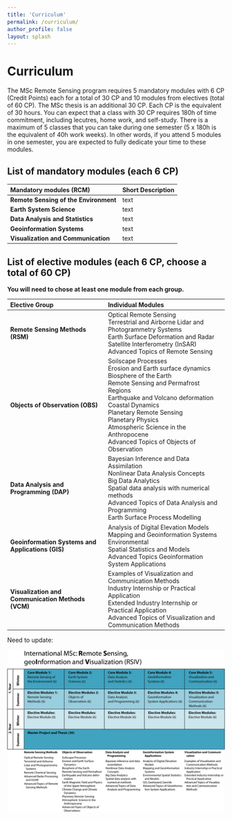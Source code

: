 ```yaml
---
title: 'Curriculum'
permalink: /curriculum/
author_profile: false
layout: splash
---
```


# Curriculum
The MSc Remote Sensing program requires 5 mandatory modules with 6 CP (Credit Points) each for a total of 30 CP and 10 modules from electives (total of 60 CP). The MSc thesis is an additional 30 CP. Each CP is the equivalent of 30 hours. You can expect that a class with 30 CP requires 180h of time commitment, including lecutres, home work, and self-study. There is a maximum of 5 classes that you can take during one semester (5 x 180h is the equivalent of 40h work weeks). In other words, if you attend 5 modules in one semester, you are expected to fully dedicate your time to these modules.

## List of mandatory modules (each 6 CP)

| Mandatory modules (RCM) | Short Description
|:----|:---
**Remote Sensing of the Environment** | text
**Earth System Science** | text
**Data Analysis and Statistics** | text
**Geoinformation Systems** | text
**Visualization and Communication** | text


## List of elective modules (each 6 CP, choose a total of 60 CP)
**You will need to chose at least one module from each group.**

| Elective Group | Individual Modules |
|:----|:---|
**Remote Sensing Methods (RSM)** | Optical Remote Sensing <br /> Terrestrial and Airborne Lidar and Photogrammetry Systems <br /> Earth Surface Deformation and Radar Satellite Interferometry (InSAR) <br /> Advanced Topics of Remote Sensing <br /> |
**Objects of Observation (OBS)** | Soilscape Processes <br /> Erosion and Earth surface dynamics <br /> Biosphere of the Earth <br /> Remote Sensing and Permafrost Regions <br /> Earthquake and Volcano deformation <br /> Coastal Dynamics <br /> Planetary Remote Sensing <br /> Planetary Physics <br /> Atmospheric Science in the Anthropocene <br /> Advanced Topics of Objects of Observation  |
**Data Analysis and Programming (DAP)** | Bayesian Inference and Data Assimilation <br /> Nonlinear Data Analysis Concepts <br /> Big Data Analytics <br /> Spatial data analysis with numerical methods <br /> Advanced Topics of Data Analysis and Programming <br /> Earth Surface Process Modelling |
**Geoinformation Systems and Applications (GIS)** | Analysis of Digital Elevation Models <br /> Mapping and Geoinformation Systems Environmental <br /> Spatial Statistics and Models <br /> Advanced Topics Geoinformation System Applications |
**Visualization and Communication Methods (VCM)** | Examples of Visualization and Communication Methods <br />  Industry Internship or Practical Application <br /> Extended Industry Internship or Practical Application <br /> Advanced Topics of Visualization and Communication Methods


Need to update:
<p align="center">
<img src="https://github.com/UP-RS-ESP/msc-rsiv/raw/gh-pages/assets/images/MSc_RSIV_concept_vs10.jpg" width="1025" />
</p>
